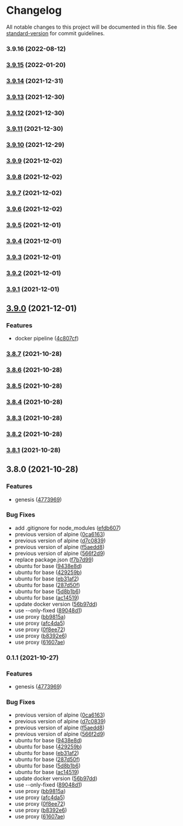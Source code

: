 # Changelog

All notable changes to this project will be documented in this file. See [standard-version](https://github.com/conventional-changelog/standard-version) for commit guidelines.

### 3.9.16 (2022-08-12)

### [3.9.15](https://gitsc.corp-apps.com/runa/docker-helm-client/compare/v3.9.14...v3.9.15) (2022-01-20)

### [3.9.14](https://gitsc.corp-apps.com/runa/docker-helm-client/compare/v3.9.13...v3.9.14) (2021-12-31)

### [3.9.13](https://gitsc.corp-apps.com/runa/docker-helm-client/compare/v3.9.12...v3.9.13) (2021-12-30)

### [3.9.12](https://gitsc.corp-apps.com/runa/docker-helm-client/compare/v3.9.11...v3.9.12) (2021-12-30)

### [3.9.11](https://gitsc.corp-apps.com/runa/docker-helm-client/compare/v3.9.10...v3.9.11) (2021-12-30)

### [3.9.10](https://gitsc.corp-apps.com/runa/docker-helm-client/compare/v3.9.9...v3.9.10) (2021-12-29)

### [3.9.9](https://gitsc.corp-apps.com/runa/docker-helm-client/compare/v3.9.8...v3.9.9) (2021-12-02)

### [3.9.8](https://gitsc.corp-apps.com/runa/docker-helm-client/compare/v3.9.7...v3.9.8) (2021-12-02)

### [3.9.7](https://gitsc.corp-apps.com/runa/docker-helm-client/compare/v3.9.6...v3.9.7) (2021-12-02)

### [3.9.6](https://gitsc.corp-apps.com/runa/docker-helm-client/compare/v3.9.5...v3.9.6) (2021-12-02)

### [3.9.5](https://gitsc.corp-apps.com/runa/docker-helm-client/compare/v3.9.4...v3.9.5) (2021-12-01)

### [3.9.4](https://gitsc.corp-apps.com/runa/docker-helm-client/compare/v3.9.3...v3.9.4) (2021-12-01)

### [3.9.3](https://gitsc.corp-apps.com/runa/docker-helm-client/compare/v3.9.2...v3.9.3) (2021-12-01)

### [3.9.2](https://gitsc.corp-apps.com/runa/docker-helm-client/compare/v3.9.1...v3.9.2) (2021-12-01)

### [3.9.1](https://gitsc.corp-apps.com/runa/docker-helm-client/compare/v3.9.0...v3.9.1) (2021-12-01)

## [3.9.0](https://gitsc.corp-apps.com/runa/docker-helm-client/compare/v3.8.7...v3.9.0) (2021-12-01)


### Features

* docker pipeline ([4c807cf](https://gitsc.corp-apps.com/runa/docker-helm-client/commit/4c807cf7b59826229fa4383b670031b9b7637351))

### [3.8.7](https://gitsc.corp-apps.com/runa/docker-helm-client/compare/v3.8.6...v3.8.7) (2021-10-28)

### [3.8.6](https://gitsc.corp-apps.com/runa/docker-helm-client/compare/v3.8.5...v3.8.6) (2021-10-28)

### [3.8.5](https://gitsc.corp-apps.com/runa/docker-helm-client/compare/v3.8.4...v3.8.5) (2021-10-28)

### [3.8.4](https://gitsc.corp-apps.com/runa/docker-helm-client/compare/v3.8.3...v3.8.4) (2021-10-28)

### [3.8.3](https://gitsc.corp-apps.com/runa/docker-helm-client/compare/v3.8.2...v3.8.3) (2021-10-28)

### [3.8.2](https://gitsc.corp-apps.com/runa/docker-helm-client/compare/v3.8.1...v3.8.2) (2021-10-28)

### [3.8.1](https://gitsc.corp-apps.com/runa/docker-helm-client/compare/v3.8.0...v3.8.1) (2021-10-28)

## 3.8.0 (2021-10-28)


### Features

* genesis ([4773969](https://gitsc.corp-apps.com/runa/docker-helm-client/commit/4773969fe1ed5b40ca3cecb06f41d6ee9301c5b6))


### Bug Fixes

* add .gitignore for node_modules ([efdb607](https://gitsc.corp-apps.com/runa/docker-helm-client/commit/efdb607a55ea52eb22edcb255f130577ca13b13c))
* previous  version of alpine ([0ca6163](https://gitsc.corp-apps.com/runa/docker-helm-client/commit/0ca6163c19b8525b9481729b602e469ce08bb565))
* previous  version of alpine ([d7c0839](https://gitsc.corp-apps.com/runa/docker-helm-client/commit/d7c0839d18756ad5735486ee8f621afd277d0f08))
* previous  version of alpine ([f5aedd8](https://gitsc.corp-apps.com/runa/docker-helm-client/commit/f5aedd8a2a41397e7f65dc8788b14edfd31e880e))
* previous  version of alpine ([566f2d9](https://gitsc.corp-apps.com/runa/docker-helm-client/commit/566f2d93b9d11adf80468a9f993c521ea569b522))
* replace package.json ([f7b7d99](https://gitsc.corp-apps.com/runa/docker-helm-client/commit/f7b7d99ac7706dfc1f5ed906070f76a0ce736917))
* ubuntu for base ([9438e8d](https://gitsc.corp-apps.com/runa/docker-helm-client/commit/9438e8d7970afd54e0d3d490bdc53f6dfa9514ff))
* ubuntu for base ([429259b](https://gitsc.corp-apps.com/runa/docker-helm-client/commit/429259b4a1328c15df3c4ccc57b5c9b278e7b68b))
* ubuntu for base ([eb31af2](https://gitsc.corp-apps.com/runa/docker-helm-client/commit/eb31af23ca34fedec947c5201e229f90f5bacfbe))
* ubuntu for base ([287d50f](https://gitsc.corp-apps.com/runa/docker-helm-client/commit/287d50f081cfa8b9264c3eb7b0a59c445aceec06))
* ubuntu for base ([5d8b1b6](https://gitsc.corp-apps.com/runa/docker-helm-client/commit/5d8b1b66731c4cadbd48710d1b98ba5cd87e146e))
* ubuntu for base ([ac14519](https://gitsc.corp-apps.com/runa/docker-helm-client/commit/ac14519f64794e0fe089d60a84ac1708707e805d))
* update docker version ([56b97dd](https://gitsc.corp-apps.com/runa/docker-helm-client/commit/56b97ddb5d0b3dc7c5a05849cfaed92b16bac1f5))
* use --only-fixed ([89048d1](https://gitsc.corp-apps.com/runa/docker-helm-client/commit/89048d192b6a0c7dae58511c300586f513ba42be))
* use proxy ([bb9815a](https://gitsc.corp-apps.com/runa/docker-helm-client/commit/bb9815a8c3789e1936ed7c18f300ab97b3c6e832))
* use proxy ([afc4da5](https://gitsc.corp-apps.com/runa/docker-helm-client/commit/afc4da54de37f215f5108adb47569f5b53271037))
* use proxy ([0f8ee72](https://gitsc.corp-apps.com/runa/docker-helm-client/commit/0f8ee72c144426368ef047c239afa1ae98ad5fcc))
* use proxy ([b8392e6](https://gitsc.corp-apps.com/runa/docker-helm-client/commit/b8392e6af0670875e74edf71741111114f72ee95))
* use proxy ([61607ae](https://gitsc.corp-apps.com/runa/docker-helm-client/commit/61607ae329c977eb01b7fc7dd061145d9661b698))

### 0.1.1 (2021-10-27)


### Features

* genesis ([4773969](https://gitsc.corp-apps.com/runa/docker-helm-client/commit/4773969fe1ed5b40ca3cecb06f41d6ee9301c5b6))


### Bug Fixes

* previous  version of alpine ([0ca6163](https://gitsc.corp-apps.com/runa/docker-helm-client/commit/0ca6163c19b8525b9481729b602e469ce08bb565))
* previous  version of alpine ([d7c0839](https://gitsc.corp-apps.com/runa/docker-helm-client/commit/d7c0839d18756ad5735486ee8f621afd277d0f08))
* previous  version of alpine ([f5aedd8](https://gitsc.corp-apps.com/runa/docker-helm-client/commit/f5aedd8a2a41397e7f65dc8788b14edfd31e880e))
* previous  version of alpine ([566f2d9](https://gitsc.corp-apps.com/runa/docker-helm-client/commit/566f2d93b9d11adf80468a9f993c521ea569b522))
* ubuntu for base ([9438e8d](https://gitsc.corp-apps.com/runa/docker-helm-client/commit/9438e8d7970afd54e0d3d490bdc53f6dfa9514ff))
* ubuntu for base ([429259b](https://gitsc.corp-apps.com/runa/docker-helm-client/commit/429259b4a1328c15df3c4ccc57b5c9b278e7b68b))
* ubuntu for base ([eb31af2](https://gitsc.corp-apps.com/runa/docker-helm-client/commit/eb31af23ca34fedec947c5201e229f90f5bacfbe))
* ubuntu for base ([287d50f](https://gitsc.corp-apps.com/runa/docker-helm-client/commit/287d50f081cfa8b9264c3eb7b0a59c445aceec06))
* ubuntu for base ([5d8b1b6](https://gitsc.corp-apps.com/runa/docker-helm-client/commit/5d8b1b66731c4cadbd48710d1b98ba5cd87e146e))
* ubuntu for base ([ac14519](https://gitsc.corp-apps.com/runa/docker-helm-client/commit/ac14519f64794e0fe089d60a84ac1708707e805d))
* update docker version ([56b97dd](https://gitsc.corp-apps.com/runa/docker-helm-client/commit/56b97ddb5d0b3dc7c5a05849cfaed92b16bac1f5))
* use --only-fixed ([89048d1](https://gitsc.corp-apps.com/runa/docker-helm-client/commit/89048d192b6a0c7dae58511c300586f513ba42be))
* use proxy ([bb9815a](https://gitsc.corp-apps.com/runa/docker-helm-client/commit/bb9815a8c3789e1936ed7c18f300ab97b3c6e832))
* use proxy ([afc4da5](https://gitsc.corp-apps.com/runa/docker-helm-client/commit/afc4da54de37f215f5108adb47569f5b53271037))
* use proxy ([0f8ee72](https://gitsc.corp-apps.com/runa/docker-helm-client/commit/0f8ee72c144426368ef047c239afa1ae98ad5fcc))
* use proxy ([b8392e6](https://gitsc.corp-apps.com/runa/docker-helm-client/commit/b8392e6af0670875e74edf71741111114f72ee95))
* use proxy ([61607ae](https://gitsc.corp-apps.com/runa/docker-helm-client/commit/61607ae329c977eb01b7fc7dd061145d9661b698))
